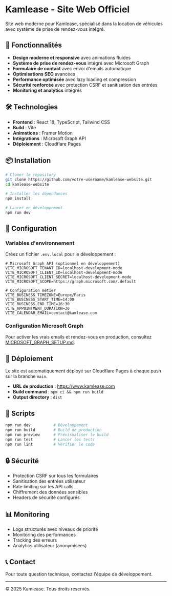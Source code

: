 # Kamlease - Site Web Officiel

Site web moderne pour Kamlease, spécialisé dans la location de véhicules avec système de prise de rendez-vous intégré.

## 🚀 Fonctionnalités

- **Design moderne et responsive** avec animations fluides
- **Système de prise de rendez-vous** intégré avec Microsoft Graph
- **Formulaire de contact** avec envoi d'emails automatique
- **Optimisations SEO** avancées
- **Performance optimisée** avec lazy loading et compression
- **Sécurité renforcée** avec protection CSRF et sanitisation des entrées
- **Monitoring et analytics** intégrés

## 🛠 Technologies

- **Frontend** : React 18, TypeScript, Tailwind CSS
- **Build** : Vite
- **Animations** : Framer Motion
- **Intégrations** : Microsoft Graph API
- **Déploiement** : Cloudflare Pages

## 📦 Installation

```bash
# Cloner le repository
git clone https://github.com/votre-username/kamlease-website.git
cd kamlease-website

# Installer les dépendances
npm install

# Lancer en développement
npm run dev
```

## 🔧 Configuration

### Variables d'environnement

Créez un fichier `.env.local` pour le développement :

```env
# Microsoft Graph API (optionnel en développement)
VITE_MICROSOFT_TENANT_ID=localhost-development-mode
VITE_MICROSOFT_CLIENT_ID=localhost-development-mode
VITE_MICROSOFT_CLIENT_SECRET=localhost-development-mode
VITE_MICROSOFT_SCOPE=https://graph.microsoft.com/.default

# Configuration métier
VITE_BUSINESS_TIMEZONE=Europe/Paris
VITE_BUSINESS_START_TIME=14:00
VITE_BUSINESS_END_TIME=16:30
VITE_APPOINTMENT_DURATION=30
VITE_CALENDAR_EMAIL=contact@kamlease.com
```

### Configuration Microsoft Graph

Pour activer les vrais emails et rendez-vous en production, consultez [MICROSOFT_GRAPH_SETUP.md](./MICROSOFT_GRAPH_SETUP.md).

## 🚀 Déploiement

Le site est automatiquement déployé sur Cloudflare Pages à chaque push sur la branche `main`.

- **URL de production** : https://www.kamlease.com
- **Build command** : `npm ci && npm run build`
- **Output directory** : `dist`

## 📝 Scripts

```bash
npm run dev          # Développement
npm run build        # Build de production
npm run preview      # Prévisualiser le build
npm run test         # Lancer les tests
npm run lint         # Vérifier le code
```

## 🔒 Sécurité

- Protection CSRF sur tous les formulaires
- Sanitisation des entrées utilisateur
- Rate limiting sur les API calls
- Chiffrement des données sensibles
- Headers de sécurité configurés

## 📊 Monitoring

- Logs structurés avec niveaux de priorité
- Monitoring des performances
- Tracking des erreurs
- Analytics utilisateur (anonymisées)

## 📞 Contact

Pour toute question technique, contactez l'équipe de développement.

---

© 2025 Kamlease. Tous droits réservés.